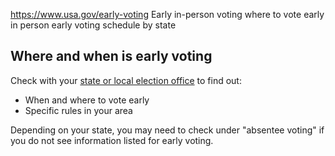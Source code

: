 

https://www.usa.gov/early-voting
Early in-person voting
where to vote early in person
early voting schedule by state

Where and when is early voting
------------------------------

Check with your
[state or local election office](https://www.usa.gov/state-election-office)
to find out:

* When and where to vote early
* Specific rules in your area

Depending on your state, you may need to check under "absentee voting" if you do not see information listed for early voting.
